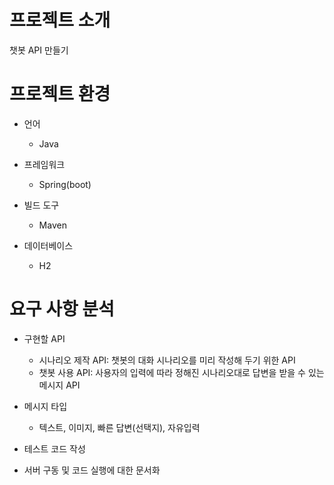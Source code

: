 # 프로젝트 소개
챗봇 API 만들기

# 프로젝트 환경
- 언어
  - Java

- 프레임워크
  - Spring(boot)

- 빌드 도구
  - Maven
  
- 데이터베이스
  - H2

# 요구 사항 분석
- 구현할 API
  - 시나리오 제작 API: 챗봇의 대화 시나리오를 미리 작성해 두기 위한 API
  - 챗봇 사용 API: 사용자의 입력에 따라 정해진 시나리오대로 답변을 받을 수 있는 메시지 API
  
- 메시지 타입
  - 텍스트, 이미지, 빠른 답변(선택지), 자유입력
  
- 테스트 코드 작성

- 서버 구동 및 코드 실행에 대한 문서화
